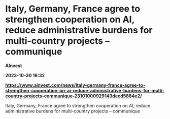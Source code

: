 # Italy, Germany, France agree to strengthen cooperation on AI, reduce administrative burdens for multi-country projects – communique
**AInvest**

**2023-10-30 16:32**

**https://www.ainvest.com/news/italy-germany-france-agree-to-strengthen-cooperation-on-ai-reduce-administrative-burdens-for-multi-country-projects-communique-23101000929143decd5884e2/**

Italy, Germany, France agree to strengthen cooperation on AI, reduce administrative burdens for multi-country projects – communique